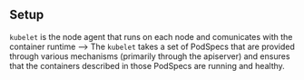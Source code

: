 ## Setup

`kubelet` is the node agent that runs on each node and comunicates with the container runtime --> The `kubelet` takes a set of PodSpecs that are provided through various mechanisms (primarily through the apiserver) and ensures that the containers described in those PodSpecs are running and healthy.